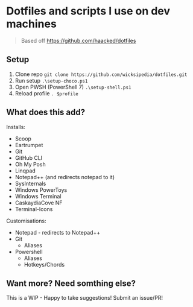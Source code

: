 # Dotfiles and scripts I use on dev machines

> Based off https://github.com/haacked/dotfiles

## Setup

1. Clone repo ```git clone https://github.com/wicksipedia/dotfiles.git```
2. Run setup
   ```.\setup-choco.ps1```
3. Open PWSH (PowerShell 7)
   ```.\setup-shell.ps1```
4. Reload profile
   ```. $profile```

## What does this add?

Installs:

- Scoop
- Eartrumpet
- Git
- GitHub CLI
- Oh My Posh
- Linqpad
- Notepad++ (and redirects notepad to it)
- SysInternals
- Windows PowerToys
- Windows Terminal
- CaskaydiaCove NF
- Terminal-Icons

Customisations:

- Notepad - redirects to Notepad++
- Git
  - Aliases
- Powershell
  - Aliases
  - Hotkeys/Chords

## Want more? Need somthing else?

This is a WIP - Happy to take suggestions! Submit an issue/PR!